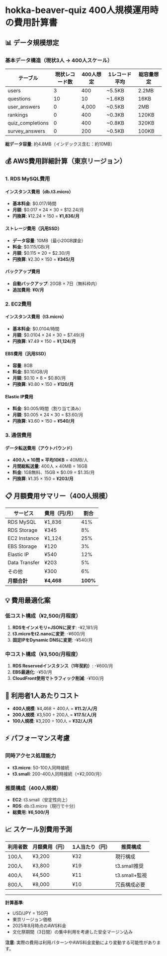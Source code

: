 # hokka-beaver-quiz 400人規模運用時の費用計算書

## 📊 データ規模想定

### 基本データ構造（現状3人 → 400人スケール）

| テーブル | 現状レコード数 | 400人想定 | 1レコード平均 | 総容量想定 |
|----------|---------------|-----------|---------------|------------|
| users | 3 | 400 | ~5.5KB | 2.2MB |
| questions | 10 | 10 | ~1.6KB | 16KB |
| user_answers | 0 | 4,000 | ~0.5KB | 2MB |
| rankings | 0 | 400 | ~0.3KB | 120KB |
| quiz_completions | 0 | 400 | ~0.8KB | 320KB |
| survey_answers | 0 | 200 | ~0.5KB | 100KB |

**総データ容量**: 約4.8MB（インデックス含む：約10MB）

## 💰 AWS費用詳細計算（東京リージョン）

### 1. RDS MySQL費用

#### インスタンス費用（db.t3.micro）
- **基本料金**: $0.017/時間
- **月額**: $0.017 × 24 × 30 = $12.24/月
- **円換算**: ¥12.24 × 150 = **¥1,836/月**

#### ストレージ費用（汎用SSD）
- **データ容量**: 10MB（最小20GB課金）
- **料金**: $0.115/GB/月
- **月額**: $0.115 × 20 = $2.30/月
- **円換算**: ¥2.30 × 150 = **¥345/月**

#### バックアップ費用
- **自動バックアップ**: 20GB × 7日（無料枠内）
- **追加費用**: **¥0/月**

### 2. EC2費用

#### インスタンス費用（t3.micro）
- **基本料金**: $0.0104/時間
- **月額**: $0.0104 × 24 × 30 = $7.49/月
- **円換算**: ¥7.49 × 150 = **¥1,124/月**

#### EBS費用（汎用SSD）
- **容量**: 8GB
- **料金**: $0.10/GB/月
- **月額**: $0.10 × 8 = $0.80/月
- **円換算**: ¥0.80 × 150 = **¥120/月**

#### Elastic IP費用
- **料金**: $0.005/時間（割り当て済み）
- **月額**: $0.005 × 24 × 30 = $3.60/月
- **円換算**: ¥3.60 × 150 = **¥540/月**

### 3. 通信費用

#### データ転送費用（アウトバウンド）
- **400人 × 10問 × 平均10KB** = 40MB/人
- **月間総転送量**: 400人 × 40MB = 16GB
- **料金**: 1GB無料、15GB × $0.09 = $1.35/月
- **円換算**: ¥1.35 × 150 = **¥203/月**

## 📋 月額費用サマリー（400人規模）

| サービス | 費用（円/月） | 割合 |
|----------|---------------|------|
| RDS MySQL | ¥1,836 | 41% |
| RDS Storage | ¥345 | 8% |
| EC2 Instance | ¥1,124 | 25% |
| EBS Storage | ¥120 | 3% |
| Elastic IP | ¥540 | 12% |
| Data Transfer | ¥203 | 5% |
| その他 | ¥300 | 6% |
| **月額合計** | **¥4,468** | **100%** |

## 💡 費用最適化案

### 低コスト構成（¥2,500/月程度）

1. **RDSをインメモリ+JSONに戻す**: -¥2,181/月
2. **t3.microをt2.nanoに変更**: -¥600/月
3. **固定IPをDynamic DNSに変更**: -¥540/月

### 中コスト構成（¥3,500/月程度）

1. **RDS Reservedインスタンス（1年契約）**: -¥600/月
2. **EBS最適化**: -¥50/月
3. **CloudFront使用でトラフィック削減**: -¥100/月

## 🎯 利用者1人あたりコスト

- **400人規模**: ¥4,468 ÷ 400人 = **¥11.2/人/月**
- **200人規模**: ¥3,500 ÷ 200人 = **¥17.5/人/月**
- **100人規模**: ¥3,200 ÷ 100人 = **¥32/人/月**

## ⚡ パフォーマンス考慮

### 同時アクセス処理能力
- **t3.micro**: 50-100人同時接続
- **t3.small**: 200-400人同時接続（+¥2,000/月）

### 推奨構成（400人規模）
- **EC2**: t3.small（安定性向上）
- **RDS**: db.t3.micro（現行で十分）
- **総費用**: **¥6,500/月**

## 📈 スケール別費用予測

| 利用者数 | 月額費用（円） | 1人当たり（円） | 推奨構成 |
|----------|---------------|----------------|----------|
| 100人 | ¥3,200 | ¥32 | 現行構成 |
| 200人 | ¥3,800 | ¥19 | t3.small推奨 |
| 400人 | ¥4,500 | ¥11 | t3.small+監視 |
| 800人 | ¥8,000 | ¥10 | 冗長構成必要 |

---

**計算基準**:
- USD/JPY = 150円
- 東京リージョン価格
- 2025年8月時点のAWS料金
- 文化祭期間（3日間）の集中利用を考慮した安全マージン込み

**注意**: 実際の費用は利用パターンやAWS料金変動により変動する可能性があります。
